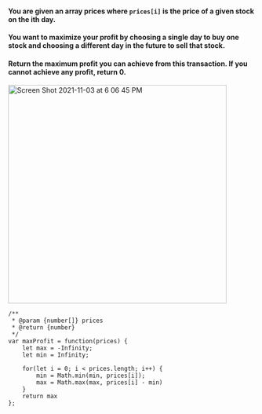 #### You are given an array prices where `prices[i]` is the price of a given stock on the ith day.

#### You want to maximize your profit by choosing a single day to buy one stock and choosing a different day in the future to sell that stock.

#### Return the maximum profit you can achieve from this transaction. If you cannot achieve any profit, return 0.

<img width="445" alt="Screen Shot 2021-11-03 at 6 06 45 PM" src="https://user-images.githubusercontent.com/37787994/140240340-a67d1d37-8694-4734-bfc6-ac871d4f28d7.png">


```JS
/**
 * @param {number[]} prices
 * @return {number}
 */
var maxProfit = function(prices) {
    let max = -Infinity;
    let min = Infinity;
    
    for(let i = 0; i < prices.length; i++) {
        min = Math.min(min, prices[i]);
        max = Math.max(max, prices[i] - min)
    }
    return max
};
```

